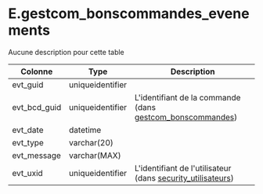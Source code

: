 # E.gestcom_bonscommandes_evenements

Aucune description pour cette table

Colonne|Type|Description
---|---|---
evt_guid|uniqueidentifier|
evt_bcd_guid|uniqueidentifier|L'identifiant de la commande (dans [gestcom_bonscommandes](generated_gestcom_bonscommandes.md)) 
evt_date|datetime|
evt_type|varchar(20)|
evt_message|varchar(MAX)|
evt_uxid|uniqueidentifier|L'identifiant de l'utilisateur (dans [security_utilisateurs](generated_security_utilisateurs.md)) 
